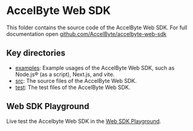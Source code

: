 # AccelByte Web SDK

This folder contains the source code of the AccelByte Web SDK. For full documentation open [github.com/AccelByte/accelbyte-web-sdk](https://github.com/AccelByte/accelbyte-web-sdk)

## Key directories

- [examples](https://github.com/AccelByte/accelbyte-web-sdk/tree/main/packages/sdk/examples): Example usages of the AccelByte Web SDK, such as Node.js® (as a script), Next.js, and vite.
- [src](https://github.com/AccelByte/accelbyte-web-sdk/tree/main/packages/sdk/src): The source files of the AccelByte Web SDK.
- [test](https://github.com/AccelByte/accelbyte-web-sdk/tree/main/packages/sdk/test): The test files of the AccelByte Web SDK.

## Web SDK Playground

Live test the Accelbyte Web SDK in the [Web SDK Playground](https://demo.accelbyte.io/web-sdk-playground/).
